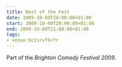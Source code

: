 ```yaml
---
title: Best of the Fest
date: 2009-10-09T20:00:00+01:00
start: 2009-10-09T20:00:00+01:00
end: 2009-10-09T21:00:00+01:00
tags:
- venue:9c2xrvf6+fr
---
```

Part of the *Brighton Comedy Festival 2009*.
